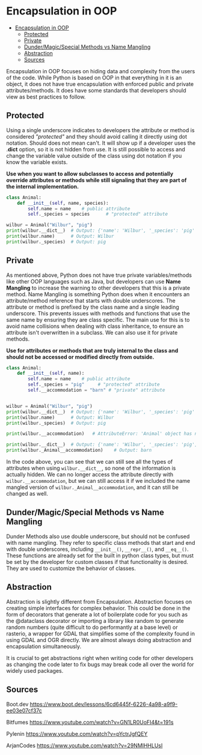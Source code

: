 # Encapsulation in OOP

<!-- @import "[TOC]" {cmd="toc" depthFrom=1 depthTo=6 orderedList=false} -->

<!-- code_chunk_output -->

- [Encapsulation in OOP](#encapsulation-in-oop)
  - [Protected](#protected)
  - [Private](#private)
  - [Dunder/Magic/Special Methods vs Name Mangling](#dundermagicspecial-methods-vs-name-mangling)
  - [Abstraction](#abstraction)
  - [Sources](#sources)

<!-- /code_chunk_output -->

Encapsulation in OOP focuses on hiding data and complexity from the users of the code. While Python is based on OOP in that everything in it is an object, it does not have true encapsulation with enforced public and private attributes/methods. It does have some standards that developers should view as best practices to follow.

## Protected

Using a single underscore indicates to developers the attribute or method is considered *"protected"* and they should avoid calling it directly using dot notation. Should does not mean can't. It will show up if a developer uses the .__dict__ option, so it is not hidden from use. It is still possible to access and change the variable value outside of the class using dot notation if you know the variable exists.

**Use when you want to allow subclasses to access and potentially override attributes or methods while still signaling that they are part of the internal implementation.**

```python
class Animal:
    def __init__(self, name, species):
        self.name = name    # public attribute
        self._species = species      # "protected" attribute

wilbur = Animal("Wilbur", "pig")
print(wilbur.__dict__)  # Output: {'name': 'Wilbur', '_species': 'pig'
print(wilbur.name)      # Output: Wilbur
print(wilbur._species)  # Output: pig
```

## Private

As mentioned above, Python does not have true private variables/methods like other OOP languages such as Java, but developers can use **Name Mangling** to increase the warning to other developers that this is a private method. Name Mangling is something Python does when it encounters an attribute/method reference that starts with double underscores. The attribute or method is prefixed by the class name and a single leading underscore. This prevents issues with methods and functions that use the same name by ensuring they are class specific. The main use for this is to avoid name collisions when dealing with class inheritance, to ensure an attribute isn't overwritten in a subclass. We can also use it for private methods.

**Use for attributes or methods that are truly internal to the class and should not be accessed or modified directly from outside.**

```python
class Animal:
    def __init__(self, name):
        self.name = name    # public attribute
        self._species = "pig"     # "protected" attribute
        self.__accommodation = "barn" # "private" attribute


wilbur = Animal("Wilbur", "pig")
print(wilbur.__dict__)  # Output: {'name': 'Wilbur', '_species': 'pig'
print(wilbur.name)      # Output: Wilbur
print(wilbur._species)  # Output: pig

print(wilbur.__accommodation)   # AttributeError: 'Animal' object has no attribute '__accommodation'

print(wilbur.__dict__)  # Output: {'name': 'Wilbur', '_species': 'pig', '_Animal__accommodation': 'barn'}
print(wilbur._Animal__accommodation)    # Output: barn
```

In the code above, you can see that we can still see all the types of attributes when using `wilbur.__dict__`, so none of the information is actually hidden. We can no longer access the attribute directly with `wilbur.__accommodation`, but we can still access it if we included the name mangled version of `wilbur._Animal__accommodation`, and it can still be changed as well.

## Dunder/Magic/Special Methods vs Name Mangling

Dunder Methods also use double underscore, but should not be confused with name mangling. They refer to specific class methods that start and end with double underscores, including `__init__()`, `__repr__()`, and `__eq__()`. These functions are already set for the built in python class types, but must be set by the developer for custom classes if that functionality is desired. They are used to customize the behavior of classes.

## Abstraction

Abstraction is slightly different from Encapsulation. Abstraction focuses on creating simple interfaces for complex behavior. This could be done in the form of decorators that generate a lot of boilerplate code for you such as the @dataclass decorator or importing a library like random to generate random numbers (quite difficult to do performantly at a base level) or rasterio, a wrapper for GDAL that simplifies some of the complexity found in using GDAL and OGR directly. We are almost always doing abstraction and encapsulation simultaneously.

It is crucial to get abstractions right when writing code for other developers as changing the code later to fix bugs may break code all over the world for widely used packages.

## Sources

Boot.dev
<https://www.boot.dev/lessons/6cd6445f-6226-4a98-a9f9-ee03e07cf37c>

Bitfumes
<https://www.youtube.com/watch?v=GN1LR0UoFI4&t=191s>

Pylenin
<https://www.youtube.com/watch?v=pYctrJgfQEY>

ArjanCodes
<https://www.youtube.com/watch?v=29NMlHHLUsI>
